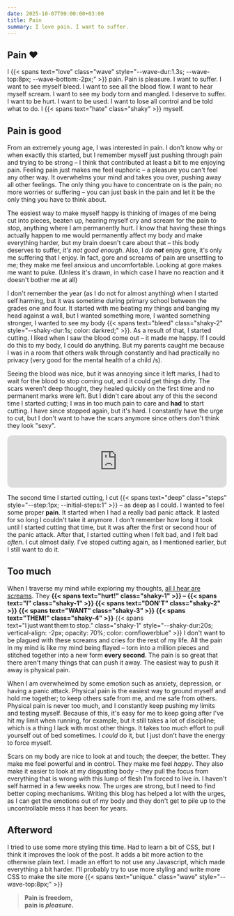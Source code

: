 ```yaml
---
date: 2025-10-07T00:00:00+03:00
title: Pain
summary: I love pain. I want to suffer.
---
```

## Pain <span class="heart-beat">&hearts;</span>
I {{< spans text="love" class="wave" style="--wave-dur:1.3s; --wave-top:8px; --wave-bottom:-2px;" >}} pain. Pain is pleasure. I want to suffer. I want to see myself
bleed. I want to see all the blood flow. I want to hear myself scream. I want to see my body torn and
mangled. I deserve to suffer. I want to be hurt. I want to be used. I want to lose all control and be
told what to do. I {{< spans text="hate" class="shaky" >}} myself.


## Pain is good
From an extremely young age, I was interested in pain. I don't know why or when exactly this started,
but I remember myself just pushing through pain and trying to be strong – I think that contributed
at least a bit to me enjoying pain. Feeling pain just makes me feel euphoric – a pleasure you can't
feel any other way. It overwhelms your mind and takes you over, pushing away all other feelings. The
only thing you have to concentrate on is the pain; no more worries or suffering – you can just bask
in the pain and let it be the only thing you have to think about.

The easiest way to make myself happy is thinking of images of me being cut into pieces, beaten up,
hearing myself cry and scream for the pain to stop, anything where I am permanently hurt. I know that
having these things actually happen to me would permanently affect my body and make everything harder,
but my brain doesn't care about that – this body deserves to suffer, _it's not good enough_. Also, I
_do **not**_ enjoy gore, it's only me suffering that I enjoy. In fact, gore and screams of pain are unsettling
to me; they make me feel anxious and uncomfortable. Looking at gore makes me want to puke. (Unless it's
drawn, in which case I have no reaction and it doesn't bother me at all)

I don't remember the year (as I do not for almost anything) when I started self harming, but it was sometime
during primary school between the grades one and four. It started with me beating my things and banging
my head against a wall, but I wanted something more, I wanted something stronger, I wanted to see my body
{{< spans text="bleed" class="shaky-2" style="--shaky-dur:1s; color: darkred;" >}}. As a result of that,
I started cutting. I liked when I saw the blood come out – it made me happy. If I could do this to my body,
I could do anything. But my parents caught me because I was in a room that others walk through constantly
and had practically no privacy (very good for the mental health of a child /s).

Seeing the blood was nice, but it was annoying since it left marks, I had to wait for the blood to stop
coming out, and it could get things dirty. The scars weren't deep thought, they healed quickly on the
first time and no permanent marks were left. But I didn't care about any of this the second time I started
cutting; I was in too much pain to care and **had** to start cutting. I have since stopped again, but
it's hard. I constantly have the urge to cut, but I don't want to have the scars anymore since others
don't think they look "sexy".
<iframe style="border-radius:12px" src="https://open.spotify.com/embed/track/27cw0tNJKQQW2CJMGcCfZb?utm_source=generator&theme=0" width="100%" height="120" frameBorder="0" allowfullscreen="" allow="autoplay; clipboard-write; encrypted-media; fullscreen; picture-in-picture" loading="lazy"></iframe>

The second time I started cutting, I cut
{{< spans text="deep" class="steps" style="--step:1px; --initial-steps:1" >}} – as deep as I could.
I wanted to feel some proper **pain**. It started when I had a really bad panic attack. It lasted for
so long I couldn't take it anymore. I don't remember how long it took until I started cutting that time,
but it was after the first or second hour of the panic attack. After that, I started cutting when I felt
bad, and I felt bad _often_. I cut almost daily. I've stoped cutting again, as I mentioned earlier, but
I still want to do it.

## Too much
When I traverse my mind while exploring my thoughts, [all I hear are screams](https://www.youtube.com/watch?v=cyqul8pKHko&t=43s).
They **{{< spans text="hurt!" class="shaky-1" >}} –
{{< spans text="I" class="shaky-1" >}} {{< spans text="DON'T" class="shaky-2" >}}
{{< spans text="WANT" class="shaky-3" >}} {{< spans text="THEM!" class="shaky-4" >}}**
{{< spans text="I just want them to stop." class="shaky-1"
style="--shaky-dur:20s; vertical-align: -2px; opacity: 70%; color: cornflowerblue" >}}
I don't want to be plagued with these screams and cries for the rest of my life. All the pain
in my mind is like my mind being flayed – torn into a million pieces and stitched together into a new
form **every second**. The pain is so great that there aren't many things that can push it away. The
easiest way to push it away is physical pain.

When I am overwhelmed by some emotion such as anxiety, depression, or having a panic attack. Physical
pain is the easiest way to ground myself and hold me together; to keep others safe from me, and me safe
from others. Physical pain is never too much, and I constantly keep pushing my limits and testing myself.
Because of this, it's easy for me to keep going after I've hit my limit when running, for example, but
it still takes a lot of discipline; which is a thing I lack with most other things. It takes too much
effort to pull yourself out of bed sometimes. I _could_ do it, but I just don't have the energy to force
myself.

Scars on my body are nice to look at and touch; the deeper, the better. They make me feel powerful and
in control. They make me feel _happy_. They also make it easier to look at my disgusting body – they
pull the focus from everything that is wrong with this lump of flesh I'm forced to live in. I haven't
self harmed in a few weeks now. The urges are strong, but I need to find better coping mechanisms.
Writing this blog has helped a lot with the urges, as I can get the emotions out of my body and they
don't get to pile up to the uncontrollable mess it has been for years.



## Afterword
I tried to use some more styling this time. Had to learn a bit of CSS, but I think it improves the
look of the post. It adds a bit more action to the otherwise plain text. I made an effort to not use
any Javascript, which made everything a bit harder. I'll probably try to use more styling and write
more CSS to make the site more {{< spans text="unique." class="wave" style="--wave-top:8px;" >}}


> **Pain is freedom,<br>
pain is _pleasure_.**
